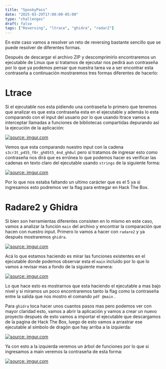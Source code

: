 ```yaml
---
title: "SpookyPass"
date: "2025-03-29T17:00:00-05:00"
type: "challenges"
draft: false
tags: ["Reversing", "ltrace", "ghidra", "radar2"]
---
```


En este caso vamos a resolver un reto de reversing bastante sencillo que se puede resolver de diferentes formas.

Después de descargar el archivo ZIP y descomprimirlo encontraremos un ejecutable de Linux que si tratamos de ejecutar nos pedirá aun contraseña por lo que ya podemos pensar que nuestra tarea va a ser encontrar esta contraseña a continuación mostraremos tres formas diferentes de hacerlo:

# Ltrace

Si el ejecutable nos esta pidiendo una contraseña lo primero que tenemos que analizar es que esta contraseña esta en el ejecutable y además lo esta comparando con el input del usuario por lo que usando ltrace vamos a interceptar llamadas a funciones de bibliotecas compartidas depurando así la ejecución de la aplicación:

<a href="https://imgur.com/4QaDUDK"><img src="https://i.imgur.com/4QaDUDK.png" title="source: imgur.com" /></a>

Vemos que esta comparando nuestro input con la cadena `s3cr3t_p455_f0r_gh05t5_4nd_gh0ul` pero si tratamos de ingresar esto como contraseña nos dirá que es errónea lo que podemos hacer es verificar las cadenas en texto claro del ejecutable usando `strings` de la siguiente forma:

<a href="https://imgur.com/uBYMeSX"><img src="https://i.imgur.com/uBYMeSX.png" title="source: imgur.com" /></a>

Por lo que nos estaba faltando un ultimo carácter que es el 5 ya si ingresamos esto podremos ver la flag para entregar en Hack The Box.

# Radare2 y Ghidra

Si bien son herramientas diferentes consisten en lo mismo en este caso, vamos a analizar la función `main` del archivo y encontrar la comparación que hacen con nuestro input. Primero lo vamos a hacer con `radare2` y ya después mostraremos `ghidra`.

<a href="https://imgur.com/ojc49ki"><img src="https://i.imgur.com/ojc49ki.png" title="source: imgur.com" /></a>

Acá lo que estamos haciendo es mirar las funciones existentes en el ejecutable donde podemos observar esta el `main` incluido por lo que lo vamos a revisar mas a fondo de la siguiente manera:

<a href="https://imgur.com/YRxs38E"><img src="https://i.imgur.com/YRxs38E.png" title="source: imgur.com" /></a>

Lo que hace esto es mostrarnos que esta haciendo el ejecutable a mas bajo nivel y si miramos un poco encontraremos tanto la flag como la contraseña entre la salida que nos mostro el comando `pdf @main` .

Para `ghidra` toca hacer unos cuantos pasos mas pero podemos ver con mayor claridad esto, vamos a abrir la aplicación y vamos a crear un nuevo proyecto después de esto vamos a importar el ejecutable que descargamos de la pagina de Hack The Box, luego de esto vamos a arrastrar ese ejecutable al símbolo de dragón que hay arriba a la izquierda:

<a href="https://imgur.com/Su1Hx4q"><img src="https://i.imgur.com/Su1Hx4q.png" title="source: imgur.com" /></a>

Ya con esto a la izquierda veremos un árbol de funciones por lo que si ingresamos a main veremos la contraseña de esta forma:

<a href="https://imgur.com/j3lhPEs"><img src="https://i.imgur.com/j3lhPEs.png" title="source: imgur.com" /></a>